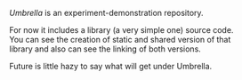*Umbrella* is an experiment-demonstration repository.

For now it includes a library (a very simple one) source code.  
You can see the creation of static and shared version of that  
library and also can see the linking of both versions.    

Future is little hazy to say what will get under Umbrella.  

